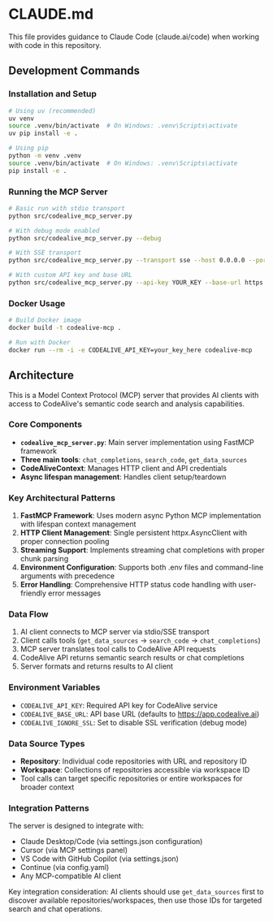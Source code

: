 # CLAUDE.md

This file provides guidance to Claude Code (claude.ai/code) when working with code in this repository.

## Development Commands

### Installation and Setup
```bash
# Using uv (recommended)
uv venv
source .venv/bin/activate  # On Windows: .venv\Scripts\activate
uv pip install -e .

# Using pip
python -m venv .venv
source .venv/bin/activate  # On Windows: .venv\Scripts\activate
pip install -e .
```

### Running the MCP Server
```bash
# Basic run with stdio transport
python src/codealive_mcp_server.py

# With debug mode enabled
python src/codealive_mcp_server.py --debug

# With SSE transport
python src/codealive_mcp_server.py --transport sse --host 0.0.0.0 --port 8000

# With custom API key and base URL
python src/codealive_mcp_server.py --api-key YOUR_KEY --base-url https://custom.url
```

### Docker Usage
```bash
# Build Docker image
docker build -t codealive-mcp .

# Run with Docker
docker run --rm -i -e CODEALIVE_API_KEY=your_key_here codealive-mcp
```

## Architecture

This is a Model Context Protocol (MCP) server that provides AI clients with access to CodeAlive's semantic code search and analysis capabilities.

### Core Components

- **`codealive_mcp_server.py`**: Main server implementation using FastMCP framework
- **Three main tools**: `chat_completions`, `search_code`, `get_data_sources`
- **CodeAliveContext**: Manages HTTP client and API credentials
- **Async lifespan management**: Handles client setup/teardown

### Key Architectural Patterns

1. **FastMCP Framework**: Uses modern async Python MCP implementation with lifespan context management
2. **HTTP Client Management**: Single persistent httpx.AsyncClient with proper connection pooling
3. **Streaming Support**: Implements streaming chat completions with proper chunk parsing
4. **Environment Configuration**: Supports both .env files and command-line arguments with precedence
5. **Error Handling**: Comprehensive HTTP status code handling with user-friendly error messages

### Data Flow

1. AI client connects to MCP server via stdio/SSE transport
2. Client calls tools (`get_data_sources` → `search_code` → `chat_completions`)
3. MCP server translates tool calls to CodeAlive API requests
4. CodeAlive API returns semantic search results or chat completions
5. Server formats and returns results to AI client

### Environment Variables

- `CODEALIVE_API_KEY`: Required API key for CodeAlive service
- `CODEALIVE_BASE_URL`: API base URL (defaults to https://app.codealive.ai)
- `CODEALIVE_IGNORE_SSL`: Set to disable SSL verification (debug mode)

### Data Source Types

- **Repository**: Individual code repositories with URL and repository ID
- **Workspace**: Collections of repositories accessible via workspace ID
- Tool calls can target specific repositories or entire workspaces for broader context

### Integration Patterns

The server is designed to integrate with:
- Claude Desktop/Code (via settings.json configuration)
- Cursor (via MCP settings panel)
- VS Code with GitHub Copilot (via settings.json)
- Continue (via config.yaml)
- Any MCP-compatible AI client

Key integration consideration: AI clients should use `get_data_sources` first to discover available repositories/workspaces, then use those IDs for targeted search and chat operations.